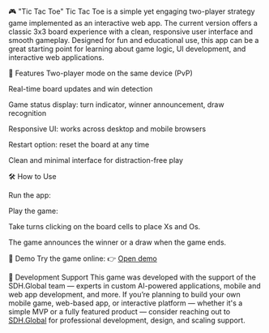 🎮 "Tic Tac Toe"
Tic Tac Toe is a simple yet engaging two-player strategy game implemented as an interactive web app. The current version offers a classic 3x3 board experience with a clean, responsive user interface and smooth gameplay. Designed for fun and educational use, this app can be a great starting point for learning about game logic, UI development, and interactive web applications.

🧠 Features
Two-player mode on the same device (PvP)


Real-time board updates and win detection


Game status display: turn indicator, winner announcement, draw recognition


Responsive UI: works across desktop and mobile browsers


Restart option: reset the board at any time


Clean and minimal interface for distraction-free play



🛠️ How to Use

Run the app:


Play the game:


Take turns clicking on the board cells to place Xs and Os.


The game announces the winner or a draw when the game ends.


🧪 Demo
Try the game online:
 👉 [Open demo](https://qristsargsyan.github.io/Tik-Tak-Toe/) 


🤝 Development Support
This game was developed with the support of the SDH.Global team — experts in custom AI-powered applications, mobile and web app development, and more.
If you’re planning to build your own mobile game, web-based app, or interactive platform — whether it's a simple MVP or a fully featured product — consider reaching out to [SDH.Global](https://sdh.global/) for professional development, design, and scaling support.

